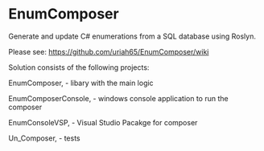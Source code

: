# EnumComposer
Generate and update C# enumerations from a SQL database using Roslyn.

 Please see: https://github.com/uriah65/EnumComposer/wiki
 
 Solution consists of the following projects:
 
 EnumComposer, - libary with the main logic
 
 EnumComposerConsole, - windows console application to run the composer
 
 EnumConsoleVSP, - Visual Studio Pacakge for composer
 
 Un_Composer, - tests
